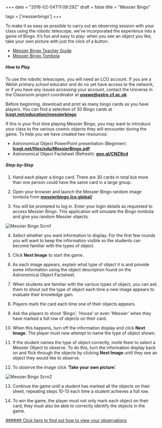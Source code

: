 +++
date = "2016-02-04T11:09:29Z"
draft = false
title = "Messier Bingo"

tags = ['messierbingo']
+++

To make it as easy as possible to carry out an observing session with your class using the robotic telescope, we’ve incorporated the experience into a game of Bingo. It’s fun and easy to play: when you see an object you like, take your own picture with just the click of a button.

- [Messier Bingo Teacher Guide](https://drive.google.com/file/d/0B42a91Be7891cW1nOHZUejZnNTg/view?usp=sharing)
- [Messier Bingo Tombola](https://messierbingo.lco.global/)

##### How to Play

To use the robotic telescopes, you will need an LCO account. If you are a Welsh primary school educator and do no yet have access to the network, or if you have any issues accessing your account, contact the Universe in the Classroom project coordinator at [**unawe@astro.cf.ac.uk**](mailto:unawe@astro.cf.ac.uk)

Before beginning, download and print as many bingo cards as you have players. You can find a selection of 30 Bingo cards at [**lcogt.net/education/messierbingo**](lcogt.net/education/messierbingo)

If this is your first time playing Messier Bingo, you may want to introduce your class to the various cosmic objects they will encounter during the game. To help you we have created two resources:

- Astronomical Object PowerPoint presentation (Beginner):
	[**lcogt.net/files/edu/MessierBingo.pdf**](http://lcogt.net/files/edu/MessierBingo.pdf)
- Astronomical Object Factsheet (Refresh): [**goo.gl/CNZ8cd**](https://goo.gl/CNZ8cd)

##### Step-by-Step

1) Hand each player a bingo card. There are 30 cards in total but more than one person could have the same card in a large group.

2) Open your browser and launch the Messier Bingo random image tombola from [**messierbingo.lco.global/**](https://messierbingo.lco.global/)

3) You will be prompted to log in. Enter your login details as requested to access Messier Bingo. This application will simulate the Bingo tombola and give you random Messier objects.

![Messier Bingo Scrn1](/images/messierbingo-scrn1.jpg)

4) Select whether you want information to display. For the first few rounds you will want to keep the information visible so the students can become familiar with the types of object.

5) Click **Next Image** to start the game.

6) As each image appears, explain what type of object it is and provide some information using the object description found on the Astronomical Object Factsheet.

7) When students are familiar with the various types of object, you can ask them to shout out the type of object each time a new image appears to evaluate their knowledge gain.

8) Players mark the card each time one of their objects appears.

9) Ask the players to shout 'Bingo', 'House' or even 'Messier' when they have marked a full row of objects on their card.

10) When this happens, turn off the information display and click **Next Image**. The player must now attempt to name the type of object shown.

11) If the student names the type of object correctly, invite them to select a Messier Object to observe. To do this, turn the information display back on and flick through the objects by clicking **Next Image** until they see an object they would like to observe.

12) To observe the image click ‘**Take your own picture**’.

![Messier Bingo Scrn2](/images/messierbingo-scrn2.jpg)

13) Continue the game until a student has marked all the objects on their sheet, repeating steps 10-13 each time a student achieves a full row.

14) To win the game, the player must not only mark each object on their card, they must also be able to correctly identify the objects in the game.

[###### Click here to find out how to view your observations](https://www.youtube.com/watch?v=HaXoNYErMCg)
